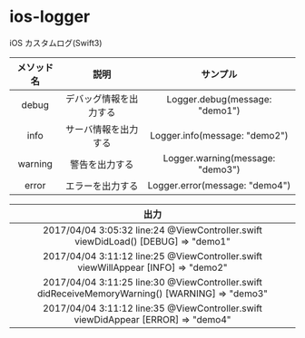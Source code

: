 # ios-logger
iOS カスタムログ(Swift3)

| メソッド名 | 説明 | サンプル |
|:-----------:|:------------:|:------------:|
| debug | デバッグ情報を出力する | Logger.debug(message: "demo1") |
| info | サーバ情報を出力する | Logger.info(message: "demo2") |
| warning | 警告を出力する | Logger.warning(message: "demo3") |
| error | エラーを出力する | Logger.error(message: "demo4") |


| 出力 |
|:-----------:|
| 2017/04/04 3:05:32 line:24 @ViewController.swift viewDidLoad() [DEBUG] => "demo1" |
| 2017/04/04 3:11:12 line:25 @ViewController.swift viewWillAppear [INFO] => "demo2" |
| 2017/04/04 3:11:25 line:30 @ViewController.swift didReceiveMemoryWarning() [WARNING] => "demo3" |
| 2017/04/04 3:11:12 line:35 @ViewController.swift viewDidAppear [ERROR] => "demo4" |
